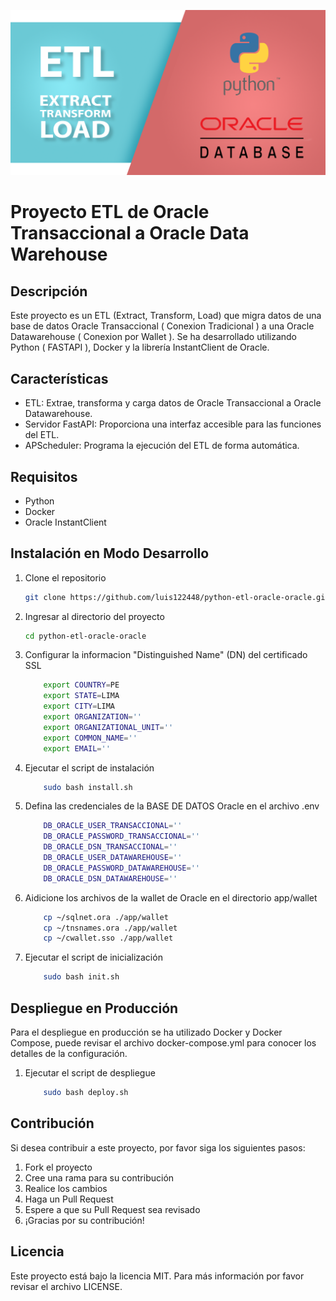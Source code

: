![Logo](./resources/image.png)
# Proyecto ETL de Oracle Transaccional a Oracle Data Warehouse

## Descripción

Este proyecto es un ETL (Extract, Transform, Load) que migra datos de una base de datos Oracle Transaccional ( Conexion Tradicional ) a una Oracle Datawarehouse ( Conexion por Wallet ).
Se ha desarrollado utilizando Python ( FASTAPI ), Docker y la librería InstantClient de Oracle.

## Características

- ETL: Extrae, transforma y carga datos de Oracle Transaccional a Oracle Datawarehouse.
- Servidor FastAPI: Proporciona una interfaz accesible para las funciones del ETL.
- APScheduler: Programa la ejecución del ETL de forma automática.

## Requisitos

- Python
- Docker
- Oracle InstantClient

## Instalación en Modo Desarrollo

1. Clone el repositorio
    
    ```bash
    git clone https://github.com/luis122448/python-etl-oracle-oracle.git
    ```

2. Ingresar al directorio del proyecto
        
    ```bash
    cd python-etl-oracle-oracle
    ```

3. Configurar la informacion "Distinguished Name" (DN) del certificado SSL
    
    ```bash
        export COUNTRY=PE
        export STATE=LIMA
        export CITY=LIMA
        export ORGANIZATION=''
        export ORGANIZATIONAL_UNIT=''
        export COMMON_NAME=''
        export EMAIL=''
    ```

4. Ejecutar el script de instalación
    
    ```bash
        sudo bash install.sh
    ```

5. Defina las credenciales de la BASE DE DATOS Oracle en el archivo .env
    
    ```bash
        DB_ORACLE_USER_TRANSACCIONAL=''
        DB_ORACLE_PASSWORD_TRANSACCIONAL=''
        DB_ORACLE_DSN_TRANSACCIONAL=''
        DB_ORACLE_USER_DATAWAREHOUSE=''
        DB_ORACLE_PASSWORD_DATAWAREHOUSE=''
        DB_ORACLE_DSN_DATAWAREHOUSE=''
    ```

6. Aidicione los archivos de la wallet de Oracle en el directorio app/wallet
    
    ```bash
        cp ~/sqlnet.ora ./app/wallet
        cp ~/tnsnames.ora ./app/wallet
        cp ~/cwallet.sso ./app/wallet 
    ```

7. Ejecutar el script de inicialización
    
    ```bash
        sudo bash init.sh
    ```

## Despliegue en Producción

Para el despliegue en producción se ha utilizado Docker y Docker Compose, puede revisar el archivo docker-compose.yml para conocer los detalles de la configuración.

1. Ejecutar el script de despliegue
    
    ```bash
        sudo bash deploy.sh
    ```

## Contribución

Si desea contribuir a este proyecto, por favor siga los siguientes pasos:
1. Fork el proyecto
2. Cree una rama para su contribución
3. Realice los cambios
4. Haga un Pull Request
5. Espere a que su Pull Request sea revisado
6. ¡Gracias por su contribución!

## Licencia

Este proyecto está bajo la licencia MIT. Para más información por favor revisar el archivo LICENSE.